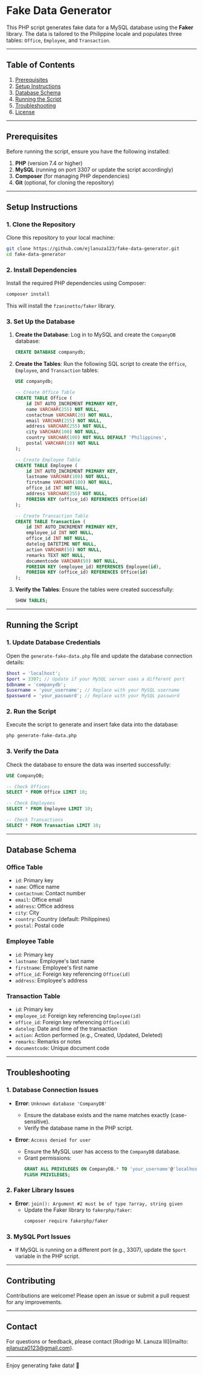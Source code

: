 # Fake Data Generator

This PHP script generates fake data for a MySQL database using the **Faker** library. The data is tailored to the Philippine locale and populates three tables: `Office`, `Employee`, and `Transaction`.

---

## Table of Contents
1. [Prerequisites](#prerequisites)
2. [Setup Instructions](#setup-instructions)
3. [Database Schema](#database-schema)
4. [Running the Script](#running-the-script)
5. [Troubleshooting](#troubleshooting)
6. [License](#license)

---

## Prerequisites

Before running the script, ensure you have the following installed:

1. **PHP** (version 7.4 or higher)
2. **MySQL** (running on port 3307 or update the script accordingly)
3. **Composer** (for managing PHP dependencies)
4. **Git** (optional, for cloning the repository)

---

## Setup Instructions

### 1. Clone the Repository
Clone this repository to your local machine:
```bash
git clone https://github.com/ejlanuza123/fake-data-generator.git
cd fake-data-generator
```

### 2. Install Dependencies
Install the required PHP dependencies using Composer:
```bash
composer install
```

This will install the `fzaninotto/faker` library.

### 3. Set Up the Database
1. **Create the Database**:
   Log in to MySQL and create the `CompanyDB` database:
   ```sql
   CREATE DATABASE companydb;
   ```

2. **Create the Tables**:
   Run the following SQL script to create the `Office`, `Employee`, and `Transaction` tables:
   ```sql
   USE companydb;

   -- Create Office Table
   CREATE TABLE Office (
       id INT AUTO_INCREMENT PRIMARY KEY,
       name VARCHAR(255) NOT NULL,
       contactnum VARCHAR(20) NOT NULL,
       email VARCHAR(255) NOT NULL,
       address VARCHAR(255) NOT NULL,
       city VARCHAR(100) NOT NULL,
       country VARCHAR(100) NOT NULL DEFAULT 'Philippines',
       postal VARCHAR(10) NOT NULL
   );

   -- Create Employee Table
   CREATE TABLE Employee (
       id INT AUTO_INCREMENT PRIMARY KEY,
       lastname VARCHAR(100) NOT NULL,
       firstname VARCHAR(100) NOT NULL,
       office_id INT NOT NULL,
       address VARCHAR(255) NOT NULL,
       FOREIGN KEY (office_id) REFERENCES Office(id)
   );

   -- Create Transaction Table
   CREATE TABLE Transaction (
       id INT AUTO_INCREMENT PRIMARY KEY,
       employee_id INT NOT NULL,
       office_id INT NOT NULL,
       datelog DATETIME NOT NULL,
       action VARCHAR(50) NOT NULL,
       remarks TEXT NOT NULL,
       documentcode VARCHAR(50) NOT NULL,
       FOREIGN KEY (employee_id) REFERENCES Employee(id),
       FOREIGN KEY (office_id) REFERENCES Office(id)
   );
   ```

3. **Verify the Tables**:
   Ensure the tables were created successfully:
   ```sql
   SHOW TABLES;
   ```

---

## Running the Script

### 1. Update Database Credentials
Open the `generate-fake-data.php` file and update the database connection details:
```php
$host = 'localhost';
$port = 3307; // Update if your MySQL server uses a different port
$dbname = 'companydb';
$username = 'your_username'; // Replace with your MySQL username
$password = 'your_password'; // Replace with your MySQL password
```

### 2. Run the Script
Execute the script to generate and insert fake data into the database:
```bash
php generate-fake-data.php
```

### 3. Verify the Data
Check the database to ensure the data was inserted successfully:
```sql
USE CompanyDB;

-- Check Offices
SELECT * FROM Office LIMIT 10;

-- Check Employees
SELECT * FROM Employee LIMIT 10;

-- Check Transactions
SELECT * FROM Transaction LIMIT 10;
```

---

## Database Schema

### Office Table
- `id`: Primary key
- `name`: Office name
- `contactnum`: Contact number
- `email`: Office email
- `address`: Office address
- `city`: City
- `country`: Country (default: Philippines)
- `postal`: Postal code

### Employee Table
- `id`: Primary key
- `lastname`: Employee's last name
- `firstname`: Employee's first name
- `office_id`: Foreign key referencing `Office(id)`
- `address`: Employee's address

### Transaction Table
- `id`: Primary key
- `employee_id`: Foreign key referencing `Employee(id)`
- `office_id`: Foreign key referencing `Office(id)`
- `datelog`: Date and time of the transaction
- `action`: Action performed (e.g., Created, Updated, Deleted)
- `remarks`: Remarks or notes
- `documentcode`: Unique document code

---

## Troubleshooting

### 1. Database Connection Issues
- **Error**: `Unknown database 'CompanyDB'`
  - Ensure the database exists and the name matches exactly (case-sensitive).
  - Verify the database name in the PHP script.

- **Error**: `Access denied for user`
  - Ensure the MySQL user has access to the `CompanyDB` database.
  - Grant permissions:
    ```sql
    GRANT ALL PRIVILEGES ON CompanyDB.* TO 'your_username'@'localhost';
    FLUSH PRIVILEGES;
    ```

### 2. Faker Library Issues
- **Error**: `join(): Argument #2 must be of type ?array, string given`
  - Update the Faker library to `fakerphp/faker`:
    ```bash
    composer require fakerphp/faker
    ```

### 3. MySQL Port Issues
- If MySQL is running on a different port (e.g., 3307), update the `$port` variable in the PHP script.

---

## Contributing

Contributions are welcome! Please open an issue or submit a pull request for any improvements.

---

## Contact

For questions or feedback, please contact [Rodrigo M. Lanuza III](mailto: ejlanuza0123@gmail.com).

---

Enjoy generating fake data! 🚀
